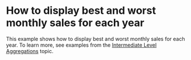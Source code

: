 # How to display best and worst monthly sales for each year


<p>This example shows how to display best and worst monthly sales for each year. To learn more, see examples from the <a href="https://documentation.devexpress.com/#Dashboard/CustomDocument115870">Intermediate Level Aggregations</a> topic.</p>

<br/>



